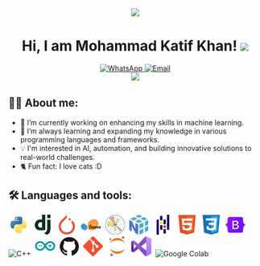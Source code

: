 <div align="center">
  <img src="https://media.giphy.com/media/M9gbBd9nbDrOTu1Mqx/giphy.gif" width="100"/>
</div>

<h1 align="center">
  Hi, I am Mohammad Katif Khan!
  <img src="https://media.giphy.com/media/hvRJCLFzcasrR4ia7z/giphy.gif" width="30px"/>
</h1>

<div align="center">
  <a href="https://wa.me/your-phone-number">
    <img src="https://img.shields.io/badge/WhatsApp-Chat%20with%20me-25D366?style=flat-square&logo=whatsapp&logoColor=white" alt="WhatsApp">
  </a>
  <a href="mailto:your-email@example.com">
    <img src="https://img.shields.io/badge/Email-Send%20me%20an%20email-D14836?style=flat-square&logo=gmail&logoColor=white" alt="Email">
  </a>
</div>


<div align="center">
  <img src="https://komarev.com/ghpvc/?username=MohammadKatif&style=flat-square&color=blue"/>
</div>

## :woman_technologist: About me:
- 🔭 I’m currently working on enhancing my skills in machine learning.
- 🌱 I’m always learning and expanding my knowledge in various programming languages and frameworks.
- 💡 I'm interested in AI, automation, and building innovative solutions to real-world challenges.
- 🐈 Fun fact: I love cats :D
  
## :hammer_and_wrench: Languages and tools:
<div>
  <img src="https://github.com/devicons/devicon/blob/master/icons/python/python-original.svg" title="Python" alt="Python" width="40" height="40"/>&nbsp;
  <img src="https://github.com/devicons/devicon/blob/master/icons/django/django-plain.svg" title="Django" alt="Django" width="40" height="40"/>&nbsp;
  <img src="https://github.com/devicons/devicon/blob/master/icons/pytorch/pytorch-original.svg" title="PyTorch" alt="PyTorch" width="40" height="40"/>&nbsp;
  <img src="https://github.com/devicons/devicon/blob/master/icons/scikitlearn/scikitlearn-original.svg" title="Scikitlearn" alt="Scikitlearn" width="40" height="40"/>&nbsp;
  <img src="https://github.com/devicons/devicon/blob/master/icons/matplotlib/matplotlib-original.svg" title="Matplotlib" alt="Matplotlib" width="40" height="40"/>&nbsp;
  <img src="https://github.com/devicons/devicon/blob/master/icons/numpy/numpy-original.svg" title="Numpy" alt="Numpy" width="40" height="40"/>&nbsp;
  <img src="https://github.com/devicons/devicon/blob/master/icons/pandas/pandas-original.svg" title="Pandas" alt="Pandas" width="40" height="40"/>&nbsp;
  <img src="https://github.com/devicons/devicon/blob/master/icons/html5/html5-original.svg" title="HTML" alt="HTML" width="40" height="40"/>&nbsp;
  <img src="https://github.com/devicons/devicon/blob/master/icons/css3/css3-original.svg" title="CSS" alt="CSS" width="40" height="40"/>&nbsp;
  <img src="https://github.com/devicons/devicon/blob/master/icons/bootstrap/bootstrap-original.svg" title="Bootstrap" alt="Bootstrap" width="40" height="40"/>&nbsp;
  <img src="https://github.com/MohammadKatif/MohammadKatif/assets/143898427/046a8c71-e893-4810-9f8d-69ee25676c17" title="C++" alt="C++" width="40" height="40"/>&nbsp;
  <img src="https://github.com/devicons/devicon/blob/master/icons/arduino/arduino-original.svg" title="Arduino" alt="Arduino" width="40" height="40"/>&nbsp;
  <img src="https://github.com/devicons/devicon/blob/master/icons/github/github-original.svg" title="Github" alt="Github" width="40" height="40"/>&nbsp;
  <img src="https://github.com/devicons/devicon/blob/master/icons/git/git-original.svg" title="Git" alt="Git" width="40" height="40"/>&nbsp;
  <img src="https://github.com/devicons/devicon/blob/master/icons/jupyter/jupyter-original.svg" title="Jupyter" alt="Jupyter" width="40" height="40"/>&nbsp;
  <img src="https://github.com/devicons/devicon/blob/master/icons/visualstudio/visualstudio-original.svg" title="Visual Studio" alt="Visual Studio" width="40" height="40"/>&nbsp;
  <img src="https://github.com/MohammadKatif/MohammadKatif/assets/143898427/b55d2644-12c6-4fac-be20-a7f8b488da12" title="Google Colab" alt="Google Colab" width="40" height="40"/>&nbsp;

<!--   <img src="" title="" alt="" width="40" height="40"/>&nbsp; -->
</div>

<!---
MohammadKatif/MohammadKatif is a ✨ special ✨ repository because its `README.md` (this file) appears on your GitHub profile.
You can click the Preview link to take a look at your changes.
--->
